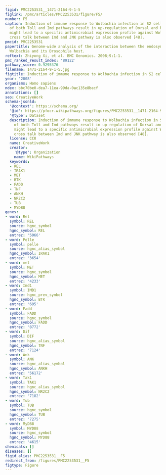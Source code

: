 ```yaml
---
figid: PMC2253531__1471-2164-9-1-5
figlink: /pmc/articles/PMC2253531/figure/F5/
number: F5
caption: Induction of immune response to Wolbachia infection in S2 cells. Activation
  of both Toll and Imd pathways result in up-regulation of Dorsal and Relish, which
  might lead to a specific antimicrobial expression profile against Wolbachia. Negative
  cross talk between Imd and JNK pathway is also observed [48].
pmcid: PMC2253531
papertitle: Genome-wide analysis of the interaction between the endosymbiotic bacterium
  Wolbachia and its Drosophila host.
reftext: Zhiyong Xi, et al. BMC Genomics. 2008;9:1-1.
pmc_ranked_result_index: '89122'
pathway_score: 0.9295376
filename: 1471-2164-9-1-5.jpg
figtitle: Induction of immune response to Wolbachia infection in S2 cells
year: '2008'
organisms: Homo sapiens
ndex: bbc70be0-dea7-11ea-99da-0ac135e8bacf
annotations: []
seo: CreativeWork
schema-jsonld:
  '@context': https://schema.org/
  '@id': https://pfocr.wikipathways.org/figures/PMC2253531__1471-2164-9-1-5.html
  '@type': Dataset
  description: Induction of immune response to Wolbachia infection in S2 cells. Activation
    of both Toll and Imd pathways result in up-regulation of Dorsal and Relish, which
    might lead to a specific antimicrobial expression profile against Wolbachia. Negative
    cross talk between Imd and JNK pathway is also observed [48].
  license: CC0
  name: CreativeWork
  creator:
    '@type': Organization
    name: WikiPathways
  keywords:
  - REL
  - IRAK1
  - MET
  - BTK
  - FADD
  - TNF
  - ANKH
  - NR2C2
  - TUB
  - MYD88
genes:
- word: Rel
  symbol: REL
  source: hgnc_symbol
  hgnc_symbol: REL
  entrez: '5966'
- word: Pelle
  symbol: pelle
  source: hgnc_alias_symbol
  hgnc_symbol: IRAK1
  entrez: '3654'
- word: met
  symbol: MET
  source: hgnc_symbol
  hgnc_symbol: MET
  entrez: '4233'
- word: Imd1
  symbol: IMD1
  source: hgnc_prev_symbol
  hgnc_symbol: BTK
  entrez: '695'
- word: Fadd
  symbol: FADD
  source: hgnc_symbol
  hgnc_symbol: FADD
  entrez: '8772'
- word: Dif
  symbol: DIF
  source: hgnc_alias_symbol
  hgnc_symbol: TNF
  entrez: '7124'
- word: Ank
  symbol: ANK
  source: hgnc_alias_symbol
  hgnc_symbol: ANKH
  entrez: '56172'
- word: Tak1
  symbol: TAK1
  source: hgnc_alias_symbol
  hgnc_symbol: NR2C2
  entrez: '7182'
- word: Tub
  symbol: TUB
  source: hgnc_symbol
  hgnc_symbol: TUB
  entrez: '7275'
- word: MyD88
  symbol: MYD88
  source: hgnc_symbol
  hgnc_symbol: MYD88
  entrez: '4615'
chemicals: []
diseases: []
figid_alias: PMC2253531__F5
redirect_from: /figures/PMC2253531__F5
figtype: Figure
---
```


